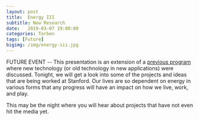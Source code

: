 ```yaml
---
layout: post
title:  Energy III
subtitle: New Research
date:   2019-03-07 19:00:00
categories: Torben
tags: [Future]
bigimg: /img/energy-iii.jpg
---
```


FUTURE EVENT -- This presentation is an extension of a [previous program](http://bigideasforum.info/2018/09/06/energy-2/) where new technology (or old technology in new applications) were discussed. Tonight, we will get a look into some of the projects and ideas that are being worked at Stanford. Our lives are so dependent on energy in various forms that any progress will have an impact on how we live, work, and play.

This may be the night where you will hear about projects that have not even hit the media yet.
